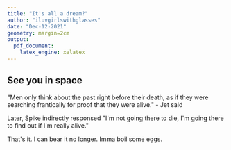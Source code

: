 ```yaml
---
title: "It's all a dream?"
author: "iluvgirlswithglasses"
date: "Dec-12-2021"
geometry: margin=2cm
output: 
  pdf_document: 
    latex_engine: xelatex
---
```


## See you in space

"Men only think about the past right before their death, as if they were searching frantically for proof that they were alive." - Jet said

Later, Spike indirectly responsed "I'm not going there to die, I'm going there to find out if I'm really alive."

That's it. I can bear it no longer. Imma boil some eggs.

